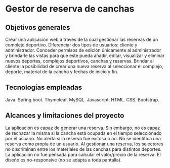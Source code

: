 <h1>Gestor de reserva de canchas</h1>
<h2>Objetivos generales</h2>
Crear una aplicación web a través de la cual gestionar las reservas de un complejo deportivo. Diferenciar dos tipos de usuarios: cliente y administrador. Conceder permisos de edición únicamente al administrador y brindarle las vistas para que este pueda añadir, editar, visualizar y eliminar nuevos deportes, complejos deportivos, canchas y reservas. Brindar al cliente la posibilidad de crear una nueva reserva al seleccionar el complejo, deporte, material de la cancha y fechas de inicio y fin. 
<h2>Tecnologías empleadas</h2>
Java. Spring boot. Thymeleaf. MySQL. Javascript. HTML. CSS. Bootstrap.
<h2>Alcances y limitaciones del proyecto</h2>
La aplicación es capaz de generar una reserva. Sin embargo, no es capaz de rechazar la misma si la cancha está ocupada en el tiempo seleccionado por el usuario. No alerta si la reserva fue exitosa o no. No se identifica una reserva como propia de un usuario. Al gestionar una reserva, los selectores no discriminan entre los materiales de las canchas para distintos deportes.
La aplicación no fue pensada para calcular el valor/precio de la reserva. El diseño es no-responsive (no se adapta a toda pantalla).
